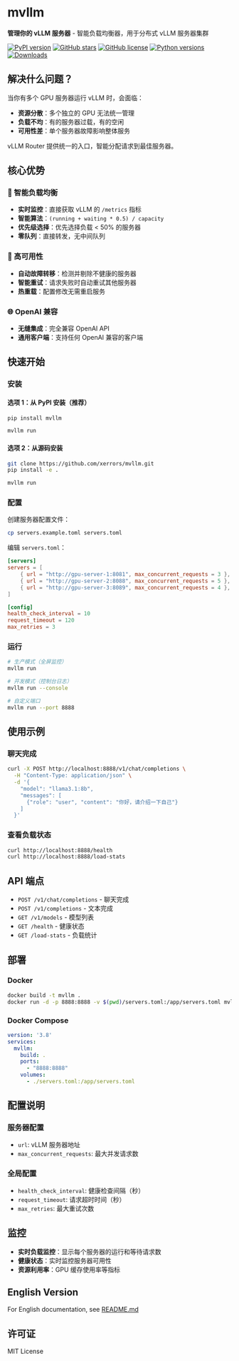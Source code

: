 # mvllm

**管理你的 vLLM 服务器** - 智能负载均衡器，用于分布式 vLLM 服务器集群

[![PyPI version](https://badge.fury.io/py/mvllm.svg)](https://badge.fury.io/py/mvllm)
[![GitHub stars](https://img.shields.io/github/stars/xerrors/mvllm?style=social)](https://github.com/xerrors/mvllm/stargazers)
[![GitHub license](https://img.shields.io/github/license/xerrors/mvllm)](https://github.com/xerrors/mvllm/blob/main/LICENSE)
[![Python versions](https://img.shields.io/pypi/pyversions/mvllm)](https://pypi.org/project/mvllm/)
[![Downloads](https://img.shields.io/pypi/dm/mvllm)](https://pypi.org/project/mvllm/)

## 解决什么问题？

当你有多个 GPU 服务器运行 vLLM 时，会面临：

- **资源分散**：多个独立的 GPU 无法统一管理
- **负载不均**：有的服务器过载，有的空闲
- **可用性差**：单个服务器故障影响整体服务

vLLM Router 提供统一的入口，智能分配请求到最佳服务器。

## 核心优势

### 🎯 智能负载均衡
- **实时监控**：直接获取 vLLM 的 `/metrics` 指标
- **智能算法**：`(running + waiting * 0.5) / capacity`
- **优先级选择**：优先选择负载 < 50% 的服务器
- **零队列**：直接转发，无中间队列

### 🔄 高可用性
- **自动故障转移**：检测并剔除不健康的服务器
- **智能重试**：请求失败时自动重试其他服务器
- **热重载**：配置修改无需重启服务

### 🌐 OpenAI 兼容
- **无缝集成**：完全兼容 OpenAI API
- **通用客户端**：支持任何 OpenAI 兼容的客户端

## 快速开始

### 安装

#### 选项 1：从 PyPI 安装（推荐）

```bash
pip install mvllm

mvllm run
```

#### 选项 2：从源码安装

```bash
git clone https://github.com/xerrors/mvllm.git
pip install -e .

mvllm run
```

### 配置

创建服务器配置文件：

```bash
cp servers.example.toml servers.toml
```

编辑 `servers.toml`：

```toml
[servers]
servers = [
    { url = "http://gpu-server-1:8081", max_concurrent_requests = 3 },
    { url = "http://gpu-server-2:8088", max_concurrent_requests = 5 },
    { url = "http://gpu-server-3:8089", max_concurrent_requests = 4 },
]

[config]
health_check_interval = 10
request_timeout = 120
max_retries = 3
```

### 运行

```bash
# 生产模式（全屏监控）
mvllm run

# 开发模式（控制台日志）
mvllm run --console

# 自定义端口
mvllm run --port 8888
```

## 使用示例

### 聊天完成

```bash
curl -X POST http://localhost:8888/v1/chat/completions \
  -H "Content-Type: application/json" \
  -d '{
    "model": "llama3.1:8b",
    "messages": [
      {"role": "user", "content": "你好，请介绍一下自己"}
    ]
  }'
```

### 查看负载状态

```bash
curl http://localhost:8888/health
curl http://localhost:8888/load-stats
```

## API 端点

- `POST /v1/chat/completions` - 聊天完成
- `POST /v1/completions` - 文本完成
- `GET /v1/models` - 模型列表
- `GET /health` - 健康状态
- `GET /load-stats` - 负载统计

## 部署

### Docker

```bash
docker build -t mvllm .
docker run -d -p 8888:8888 -v $(pwd)/servers.toml:/app/servers.toml mvllm
```

### Docker Compose

```yaml
version: '3.8'
services:
  mvllm:
    build: .
    ports:
      - "8888:8888"
    volumes:
      - ./servers.toml:/app/servers.toml
```

## 配置说明

### 服务器配置
- `url`: vLLM 服务器地址
- `max_concurrent_requests`: 最大并发请求数

### 全局配置
- `health_check_interval`: 健康检查间隔（秒）
- `request_timeout`: 请求超时时间（秒）
- `max_retries`: 最大重试次数

## 监控

- **实时负载监控**：显示每个服务器的运行和等待请求数
- **健康状态**：实时监控服务器可用性
- **资源利用率**：GPU 缓存使用率等指标

## English Version

For English documentation, see [README.md](README.md)

## 许可证

MIT License
